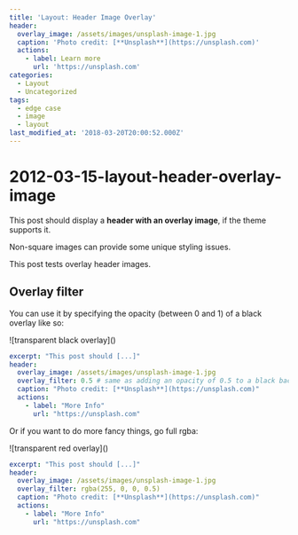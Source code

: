 ```yaml
---
title: 'Layout: Header Image Overlay'
header:
  overlay_image: /assets/images/unsplash-image-1.jpg
  caption: 'Photo credit: [**Unsplash**](https://unsplash.com)'
  actions:
    - label: Learn more
      url: 'https://unsplash.com'
categories:
  - Layout
  - Uncategorized
tags:
  - edge case
  - image
  - layout
last_modified_at: '2018-03-20T20:00:52.000Z'
---
```


# 2012-03-15-layout-header-overlay-image

This post should display a **header with an overlay image**, if the theme supports it.

Non-square images can provide some unique styling issues.

This post tests overlay header images.

## Overlay filter

You can use it by specifying the opacity \(between 0 and 1\) of a black overlay like so:

!\[transparent black overlay\]\(\)

```yaml
excerpt: "This post should [...]"
header:
  overlay_image: /assets/images/unsplash-image-1.jpg
  overlay_filter: 0.5 # same as adding an opacity of 0.5 to a black background
  caption: "Photo credit: [**Unsplash**](https://unsplash.com)"
  actions:
    - label: "More Info"
      url: "https://unsplash.com"
```

Or if you want to do more fancy things, go full rgba:

!\[transparent red overlay\]\(\)

```yaml
excerpt: "This post should [...]"
header:
  overlay_image: /assets/images/unsplash-image-1.jpg
  overlay_filter: rgba(255, 0, 0, 0.5)
  caption: "Photo credit: [**Unsplash**](https://unsplash.com)"
  actions:
    - label: "More Info"
      url: "https://unsplash.com"
```

